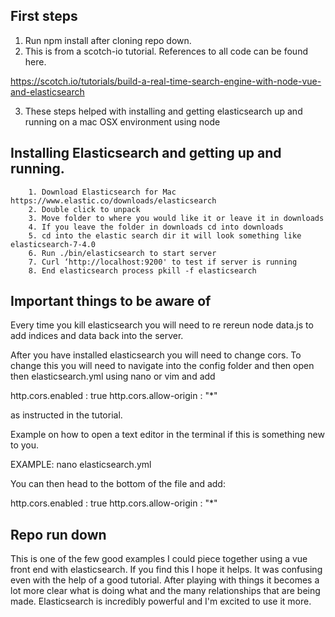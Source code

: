 ## First steps

1. Run npm install after cloning repo down.
2. This is from a scotch-io tutorial. References to all code can be found here. 

https://scotch.io/tutorials/build-a-real-time-search-engine-with-node-vue-and-elasticsearch

3. These steps helped with installing and getting elasticsearch up and running on a mac OSX environment using node

## Installing Elasticsearch and getting up and running.
        1. Download Elasticsearch for Mac https://www.elastic.co/downloads/elasticsearch
        2. Double click to unpack
        3. Move folder to where you would like it or leave it in downloads
        4. If you leave the folder in downloads cd into downloads
        5. cd into the elastic search dir it will look something like elasticsearch-7-4.0
        6. Run ./bin/elasticsearch to start server
        7. Curl ‘http://localhost:9200' to test if server is running
        8. End elasticsearch process pkill -f elasticsearch

## Important things to be aware of
Every time you kill elasticsearch you will need to re rereun node data.js to add indices and data back into the server.

After you have installed elasticsearch you will need to change cors. To change this you will need to navigate into the config folder and then open then elasticsearch.yml using nano or vim and add

http.cors.enabled : true
http.cors.allow-origin : "*"

as instructed in the tutorial.

Example on how to open a text editor in the terminal if this is something new to you.

EXAMPLE: nano elasticsearch.yml

You can then head to the bottom of the file and add: 

http.cors.enabled : true
http.cors.allow-origin : "*"

## Repo run down

This is one of the few good examples I could piece together using a vue front end with elasticsearch. If you find this I hope it helps. It was confusing even with the help of a good tutorial. After playing with things it becomes a lot more clear what is doing what and the many relationships that are being made. Elasticsearch is incredibly powerful and I'm excited to use it more.






